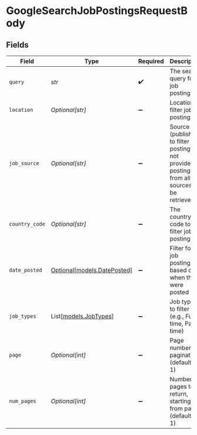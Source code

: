# GoogleSearchJobPostingsRequestBody


## Fields

| Field                                                                                                   | Type                                                                                                    | Required                                                                                                | Description                                                                                             |
| ------------------------------------------------------------------------------------------------------- | ------------------------------------------------------------------------------------------------------- | ------------------------------------------------------------------------------------------------------- | ------------------------------------------------------------------------------------------------------- |
| `query`                                                                                                 | *str*                                                                                                   | :heavy_check_mark:                                                                                      | The search query for job postings                                                                       |
| `location`                                                                                              | *Optional[str]*                                                                                         | :heavy_minus_sign:                                                                                      | Location to filter job postings                                                                         |
| `job_source`                                                                                            | *Optional[str]*                                                                                         | :heavy_minus_sign:                                                                                      | Source (publisher) to filter job postings. If not provided, postings from all sources will be retrieved |
| `country_code`                                                                                          | *Optional[str]*                                                                                         | :heavy_minus_sign:                                                                                      | The country code to filter job postings                                                                 |
| `date_posted`                                                                                           | [Optional[models.DatePosted]](../models/dateposted.md)                                                  | :heavy_minus_sign:                                                                                      | Filter for job postings based on when they were posted                                                  |
| `job_types`                                                                                             | List[[models.JobTypes](../models/jobtypes.md)]                                                          | :heavy_minus_sign:                                                                                      | Job types to filter (e.g., Full-time, Part-time)                                                        |
| `page`                                                                                                  | *Optional[int]*                                                                                         | :heavy_minus_sign:                                                                                      | Page number for pagination (default is 1)                                                               |
| `num_pages`                                                                                             | *Optional[int]*                                                                                         | :heavy_minus_sign:                                                                                      | Number of pages to return, starting from page (default is 1)                                            |